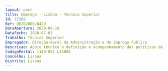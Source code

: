 ```yaml
--- 
layout: post
title: Emprego - Lisboa - Técnico Superior
Id: 77268
Ref: OE202006/0429
DataAbertura: 2020-06-16
DataFecho: 2020-07-03
Trabalho: Técnico Superior
Empregador: Direção-Geral da Administração e do Emprego Público
Descricao: Apoio técnico à definição e acompanhamento das políticas de recursos humanos na Administração Pública, nomeadamente nas áreas dos regimes de emprego e condições de trabalho, dos regimes de carreiras e remunerações e do regime de proteção social dos seus trabalhadores.Apoio à emissão de parecer sobre  o estatuto do pessoal dirigente da Administração Pública e sobre o sistema de avaliação de desempenho da administração pública e a sua aplicação.Apoio à identificação de soluções que contribuam para a melhoria da eficácia e eficiência no funcionamento dos serviços públicos e para a modernização na Administração Pública.Apoio à avaliação, nomeadamente em matéria de vínculos, carreiras e remunerações, do desenvolvimento do regime jurídico de trabalho na Administração Pública.Participação em processos de negociação coletiva.
CodigoPostal: 1149-095 LISBOA
Concelho: Lisboa
Distrito: Lisboa
--- 
```

